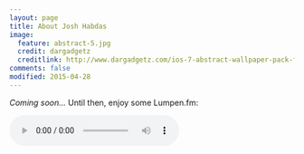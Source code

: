 ```yaml
---
layout: page
title: About Josh Habdas
image:
  feature: abstract-5.jpg
  credit: dargadgetz
  creditlink: http://www.dargadgetz.com/ios-7-abstract-wallpaper-pack-for-iphone-5-and-ipod-touch-retina/
comments: false
modified: 2015-04-28
---
```


*Coming soon...* Until then, enjoy some Lumpen.fm:

<audio src="http://50.7.99.155:7416/;stream/1" preload="auto" controls></audio>
